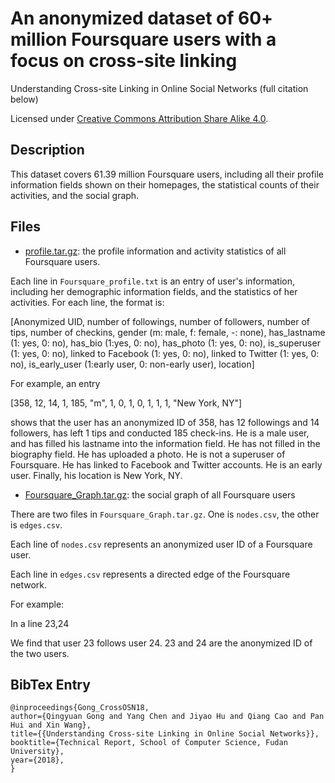 # An anonymized dataset of 60+ million Foursquare users with a focus on cross-site linking

Understanding Cross-site Linking in Online Social Networks (full citation below)

Licensed under [Creative Commons Attribution Share Alike 4.0](http://choosealicense.com/licenses/cc-by-sa-4.0/).

## Description
This dataset covers 61.39 million Foursquare users, including all their profile information fields shown on their homepages, the statistical counts of their activities, and the social graph.

## Files
 
* [profile.tar.gz](https://drive.google.com/open?id=1blb5SLM9kL8U_YfDZsBDW-FwZrYfelRl): the profile information and activity statistics of all Foursquare users.

Each line in ``Foursquare_profile.txt`` is an entry of user's information, including her demographic information fields, and the statistics of her activities. For each line, the format is:

[Anonymized UID,  number of followings,  number of followers,  number of tips,  number of checkins, gender  (m: male, f: female,  -: none), has_lastname (1: yes, 0: no), has_bio (1:yes, 0: no), has_photo (1: yes, 0: no), is_superuser  (1: yes, 0: no), linked to Facebook  (1: yes, 0: no), linked to Twitter (1: yes, 0: no), is_early_user (1:early user, 0: non-early user), location]

For example, an entry

[358, 12, 14, 1, 185, "m", 1, 0, 1, 0, 1, 1, 1, "New York, NY"]

shows that the user has an anonymized ID of 358, has 12 followings and 14 followers, has left 1 tips and conducted 185 check-ins. He is a male user, and has filled his lastname into the information field. He has not filled in the biography field. He has uploaded a photo. He is not a superuser of Foursquare. He has linked to Facebook and Twitter accounts. He is an early user. Finally, his location is New York, NY.


* [Foursquare_Graph.tar.gz](https://www.dropbox.com/s/xusf3knnqkqs9zk/Foursquare_Graph.tar.gz?dl=0): the social graph of all Foursquare users 

There are two files in ``Foursquare_Graph.tar.gz``. One is ``nodes.csv``, the other is ``edges.csv``.

Each line of ``nodes.csv`` represents an anonymized user ID of a Foursquare user.

Each line in ``edges.csv`` represents a directed edge of the Foursquare network.

For example:

In a line 23,24 

We find that user 23 follows user 24. 23 and 24 are the anonymized ID of the two users.

## BibTex Entry
```
@inproceedings{Gong_CrossOSN18,
author={Qingyuan Gong and Yang Chen and Jiyao Hu and Qiang Cao and Pan Hui and Xin Wang},
title={{Understanding Cross-site Linking in Online Social Networks}},
booktitle={Technical Report, School of Computer Science, Fudan University},
year={2018},
}

```
